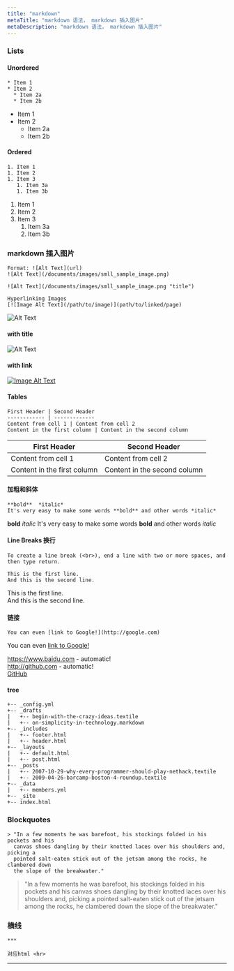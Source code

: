 ```yaml
---
title: "markdown"
metaTitle: "markdown 语法， markdown 插入图片"
metaDescription: "markdown 语法， markdown 插入图片"
---
```

### Lists

#### Unordered
```
* Item 1
* Item 2
  * Item 2a
  * Item 2b
```
* Item 1
* Item 2
  * Item 2a
  * Item 2b

#### Ordered
```
1. Item 1
1. Item 2
1. Item 3
   1. Item 3a
   1. Item 3b
```
1. Item 1
1. Item 2
1. Item 3
   1. Item 3a
   1. Item 3b


### markdown 插入图片
```
Format: ![Alt Text](url)
![Alt Text](/documents/images/smll_sample_image.png)

![Alt Text](/documents/images/smll_sample_image.png "title")

Hyperlinking Images
[![Image Alt Text](/path/to/image)](path/to/linked/page)

```
![Alt Text](https://raw.githubusercontent.com/Boytobeaman/learnnote.site/master/static/documents/images/smll_sample_image.png)
#### with title
![Alt Text](https://raw.githubusercontent.com/Boytobeaman/learnnote.site/master/static/documents/images/smll_sample_image.png "title")

#### with link
[![Image Alt Text](https://raw.githubusercontent.com/Boytobeaman/learnnote.site/master/static/documents/images/smll_sample_image.png)](https://www.baidu.com)

#### Tables
```
First Header | Second Header
------------ | -------------
Content from cell 1 | Content from cell 2
Content in the first column | Content in the second column
```
First Header | Second Header
------------ | -------------
Content from cell 1 | Content from cell 2
Content in the first column | Content in the second column


#### 加粗和斜体
```
**bold**  *italic* 
It's very easy to make some words **bold** and other words *italic* 
```
**bold**  *italic* 
It's very easy to make some words **bold** and other words *italic* 

#### Line Breaks 换行

```
To create a line break (<br>), end a line with two or more spaces, and then type return.

This is the first line.  
And this is the second line.
```
This is the first line.  
And this is the second line.

#### 链接
```
You can even [link to Google!](http://google.com)
```
You can even [link to Google!](http://google.com)

https://www.baidu.com - automatic!  
http://github.com - automatic!  
[GitHub](http://github.com)



#### tree
```
+-- _config.yml
+-- _drafts
|   +-- begin-with-the-crazy-ideas.textile
|   +-- on-simplicity-in-technology.markdown
+-- _includes
|   +-- footer.html
|   +-- header.html
+-- _layouts
|   +-- default.html
|   +-- post.html
+-- _posts
|   +-- 2007-10-29-why-every-programmer-should-play-nethack.textile
|   +-- 2009-04-26-barcamp-boston-4-roundup.textile
+-- _data
|   +-- members.yml
+-- _site
+-- index.html
```


### Blockquotes
```
> "In a few moments he was barefoot, his stockings folded in his pockets and his
  canvas shoes dangling by their knotted laces over his shoulders and, picking a
  pointed salt-eaten stick out of the jetsam among the rocks, he clambered down
  the slope of the breakwater."
```
> "In a few moments he was barefoot, his stockings folded in his pockets and his
  canvas shoes dangling by their knotted laces over his shoulders and, picking a
  pointed salt-eaten stick out of the jetsam among the rocks, he clambered down
  the slope of the breakwater."


### 横线
```
***

对应html <hr>
```

***
